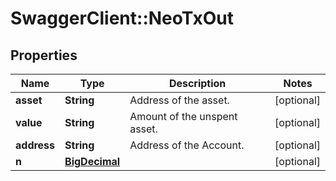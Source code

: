 # SwaggerClient::NeoTxOut

## Properties
Name | Type | Description | Notes
------------ | ------------- | ------------- | -------------
**asset** | **String** | Address of the asset. | [optional] 
**value** | **String** | Amount of the unspent asset. | [optional] 
**address** | **String** | Address of the Account. | [optional] 
**n** | [**BigDecimal**](BigDecimal.md) |  | [optional] 

